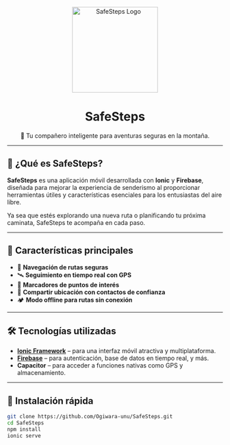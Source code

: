 <p align="center">
  <img src="Imagotipo" alt="SafeSteps Logo" width="200" />
</p>

<h1 align="center">SafeSteps</h1>

<p align="center">
  🥾 Tu compañero inteligente para aventuras seguras en la montaña.
</p>

---

## 🌄 ¿Qué es SafeSteps?

**SafeSteps** es una aplicación móvil desarrollada con **Ionic** y **Firebase**, diseñada para mejorar la experiencia de senderismo al proporcionar herramientas útiles y características esenciales para los entusiastas del aire libre.

Ya sea que estés explorando una nueva ruta o planificando tu próxima caminata, SafeSteps te acompaña en cada paso.

---

## 🚀 Características principales

- 🧭 **Navegación de rutas seguras**
- 🛰️ **Seguimiento en tiempo real con GPS**
- 📍 **Marcadores de puntos de interés**
- 🤝 **Compartir ubicación con contactos de confianza**
- 🏕️ **Modo offline para rutas sin conexión**

---

## 🛠️ Tecnologías utilizadas

- **[Ionic Framework](https://ionicframework.com/)** – para una interfaz móvil atractiva y multiplataforma.
- **[Firebase](https://firebase.google.com/)** – para autenticación, base de datos en tiempo real, y más.
- **Capacitor** – para acceder a funciones nativas como GPS y almacenamiento.

---

## 📲 Instalación rápida

```bash
git clone https://github.com/Ogiwara-unu/SafeSteps.git
cd SafeSteps
npm install
ionic serve

